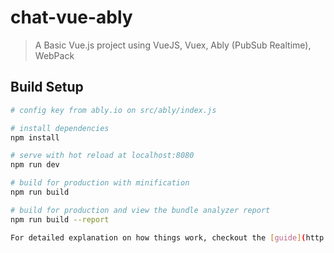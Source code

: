 # chat-vue-ably

> A Basic Vue.js project using VueJS, Vuex, Ably (PubSub Realtime), WebPack

## Build Setup

``` bash
# config key from ably.io on src/ably/index.js

# install dependencies
npm install

# serve with hot reload at localhost:8080
npm run dev

# build for production with minification
npm run build

# build for production and view the bundle analyzer report
npm run build --report

For detailed explanation on how things work, checkout the [guide](http://vuejs-templates.github.io/webpack/) and [docs for vue-loader](http://vuejs.github.io/vue-loader).



